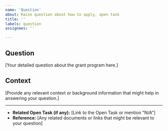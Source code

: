 ```yaml
---
name: 'Question'
about: Raise question about how to apply, open task
title: ''
labels: question
assignees: ''

---
```


## Question

[Your detailed question about the grant program here.]

## Context

[Provide any relevant context or background information that might help in answering your question.]

---

- **Related Open Task (if any):** [Link to the Open Task or mention "N/A"]
- **Reference:** [Any related documents or links that might be relevant to your question]

